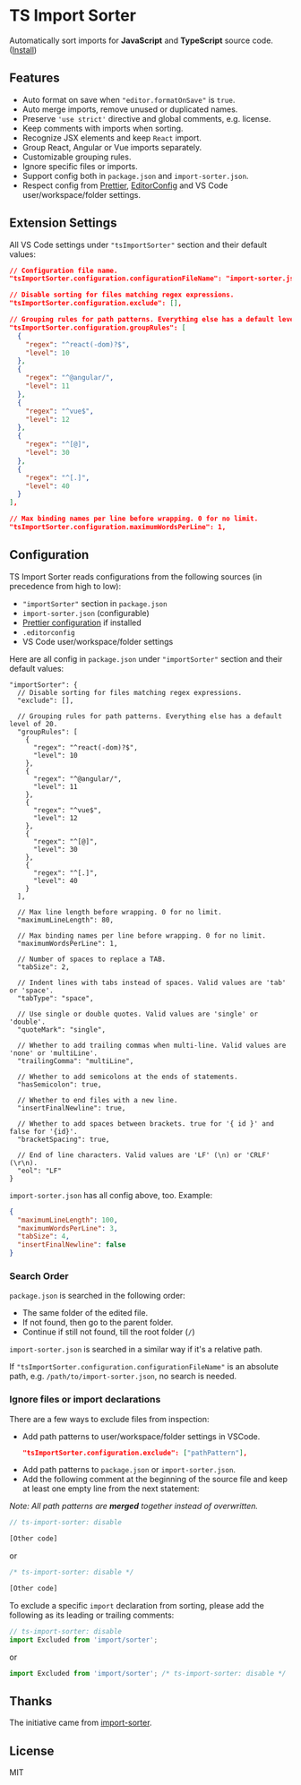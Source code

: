 # TS Import Sorter

Automatically sort imports for **JavaScript** and **TypeScript** source code. ([Install](https://marketplace.visualstudio.com/items?itemName=dozerg.tsimportsorter))

## Features

- Auto format on save when `"editor.formatOnSave"` is `true`.
- Auto merge imports, remove unused or duplicated names.
- Preserve `'use strict'` directive and global comments, e.g. license.
- Keep comments with imports when sorting.
- Recognize JSX elements and keep `React` import.
- Group React, Angular or Vue imports separately.
- Customizable grouping rules.
- Ignore specific files or imports.
- Support config both in `package.json` and `import-sorter.json`.
- Respect config from [Prettier](https://prettier.io), [EditorConfig](https://editorconfig.org) and VS Code user/workspace/folder settings.

## Extension Settings

All VS Code settings under `"tsImportSorter"` section and their default values:

```json
// Configuration file name.
"tsImportSorter.configuration.configurationFileName": "import-sorter.json",

// Disable sorting for files matching regex expressions.
"tsImportSorter.configuration.exclude": [],

// Grouping rules for path patterns. Everything else has a default level of 20.
"tsImportSorter.configuration.groupRules": [
  {
    "regex": "^react(-dom)?$",
    "level": 10
  },
  {
    "regex": "^@angular/",
    "level": 11
  },
  {
    "regex": "^vue$",
    "level": 12
  },
  {
    "regex": "^[@]",
    "level": 30
  },
  {
    "regex": "^[.]",
    "level": 40
  }
],

// Max binding names per line before wrapping. 0 for no limit.
"tsImportSorter.configuration.maximumWordsPerLine": 1,
```

## Configuration

TS Import Sorter reads configurations from the following sources (in precedence from high to low):

- `"importSorter"` section in `package.json`
- `import-sorter.json` (configurable)
- [Prettier configuration](https://github.com/prettier/prettier-vscode#configuration) if installed
- `.editorconfig`
- VS Code user/workspace/folder settings

Here are all config in `package.json` under `"importSorter"` section and their default values:

```
"importSorter": {
  // Disable sorting for files matching regex expressions.
  "exclude": [],

  // Grouping rules for path patterns. Everything else has a default level of 20.
  "groupRules": [
    {
      "regex": "^react(-dom)?$",
      "level": 10
    },
    {
      "regex": "^@angular/",
      "level": 11
    },
    {
      "regex": "^vue$",
      "level": 12
    },
    {
      "regex": "^[@]",
      "level": 30
    },
    {
      "regex": "^[.]",
      "level": 40
    }
  ],

  // Max line length before wrapping. 0 for no limit.
  "maximumLineLength": 80,

  // Max binding names per line before wrapping. 0 for no limit.
  "maximumWordsPerLine": 1,

  // Number of spaces to replace a TAB.
  "tabSize": 2,

  // Indent lines with tabs instead of spaces. Valid values are 'tab' or 'space'.
  "tabType": "space",

  // Use single or double quotes. Valid values are 'single' or 'double'.
  "quoteMark": "single",

  // Whether to add trailing commas when multi-line. Valid values are 'none' or 'multiLine'.
  "trailingComma": "multiLine",

  // Whether to add semicolons at the ends of statements.
  "hasSemicolon": true,

  // Whether to end files with a new line.
  "insertFinalNewline": true,

  // Whether to add spaces between brackets. true for '{ id }' and false for '{id}'.
  "bracketSpacing": true,

  // End of line characters. Valid values are 'LF' (\n) or 'CRLF' (\r\n).
  "eol": "LF"
}
```

`import-sorter.json` has all config above, too. Example:

```json
{
  "maximumLineLength": 100,
  "maximumWordsPerLine": 3,
  "tabSize": 4,
  "insertFinalNewline": false
}
```

### Search Order

`package.json` is searched in the following order:

- The same folder of the edited file.
- If not found, then go to the parent folder.
- Continue if still not found, till the root folder (`/`)

`import-sorter.json` is searched in a similar way if it's a relative path.

If `"tsImportSorter.configuration.configurationFileName"` is an absolute path, e.g. `/path/to/import-sorter.json`, no search is needed.

### Ignore files or import declarations

There are a few ways to exclude files from inspection:

- Add path patterns to user/workspace/folder settings in VSCode.
  ```json
  "tsImportSorter.configuration.exclude": ["pathPattern"],
  ```
- Add path patterns to `package.json` or `import-sorter.json`.
- Add the following comment at the beginning of the source file and keep at least one empty line from the next statement:

_Note: All path patterns are **merged** together instead of overwritten._

```ts
// ts-import-sorter: disable

[Other code]
```

or

```ts
/* ts-import-sorter: disable */

[Other code]
```

To exclude a specific `import` declaration from sorting, please add the following as its leading or trailing comments:

```ts
// ts-import-sorter: disable
import Excluded from 'import/sorter';
```

or

```ts
import Excluded from 'import/sorter'; /* ts-import-sorter: disable */
```

## Thanks

The initiative came from [import-sorter](https://github.com/SoominHan/import-sorter).

## License

MIT
